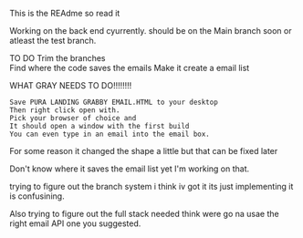 This is the REAdme so read it 

Working on the back end cyurrently. 
should be on the Main branch soon or atleast the test branch.

TO DO
       Trim the branches  
       Find where the code saves the emails
       Make it create a email list

WHAT GRAY NEEDS TO DO!!!!!!!! 
    
    Save PURA LANDING GRABBY EMAIL.HTML to your desktop 
    Then right click open with. 
    Pick your browser of choice and
    It should open a window with the first build 
    You can even type in an email into the email box. 
    
For some reason it changed the shape a little but that can be fixed later

Don't know where it saves the email list yet I'm working on that. 

trying to figure out the branch system i think iv got it its just implementing it is confusining.

Also trying to figure out the full stack needed 
think were go na usae the right email API one you suggested.
  


    
